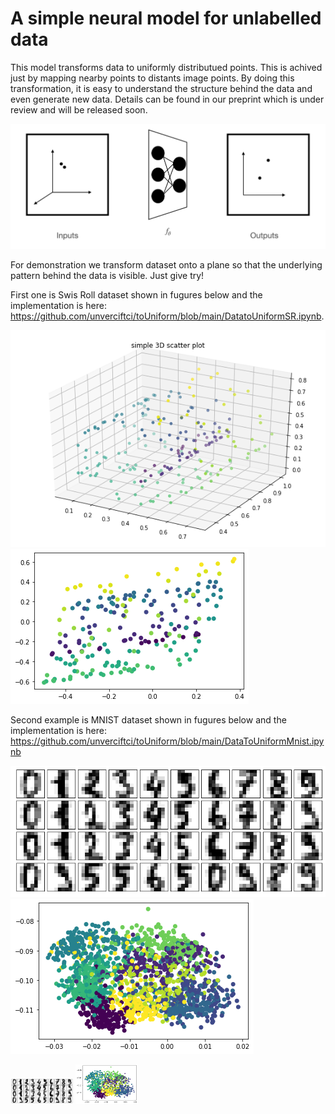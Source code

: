 # A simple neural model for unlabelled data

This model transforms data to uniformly distributued points. This is achived just by mapping nearby points to distants image points. By doing this transformation, it is easy to understand the structure behind the data and even generate new data. Details can be found in our preprint which is under review and will be released soon. 


<img src="https://github.com/unverciftci/toUniform/blob/main/images/flow.png" alt="Alt text" title="Optional title">

For demonstration we transform dataset onto a plane so that the underlying pattern behind the data is visible. Just give try! 

First one is Swis Roll dataset shown in fugures below and the implementation is here: https://github.com/unverciftci/toUniform/blob/main/DatatoUniformSR.ipynb.

<img src="https://github.com/unverciftci/toUniform/blob/main/images/sr3.png" alt="Alt text" title="Optional title">
<img src="https://github.com/unverciftci/toUniform/blob/main/images/sr2.png" alt="Alt text" title="Optional title">


Second example is MNIST dataset shown in fugures below and the implementation is here: 
https://github.com/unverciftci/toUniform/blob/main/DataToUniformMnist.ipynb

<img src="https://github.com/unverciftci/toUniform/blob/main/images/mnist1.png" alt="Alt text" title="Optional title">
<img src="https://github.com/unverciftci/toUniform/blob/main/images/mnist.png" alt="Alt text" title="Optional title">

<p float="left">
<img src="https://github.com/unverciftci/toUniform/blob/main/images/mnist1.png" alt="Alt text" title="Optional title", width="100">
<img src="https://github.com/unverciftci/toUniform/blob/main/images/mnist.png" alt="Alt text" title="Optional title", width="100">  
 </p>
